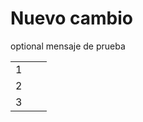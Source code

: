 # Nuevo cambio

optional mensaje de prueba



|   |   |   |
| - | - | - |
| 1 |   |   |
| 2 |   |   |
| 3 |   |   |

